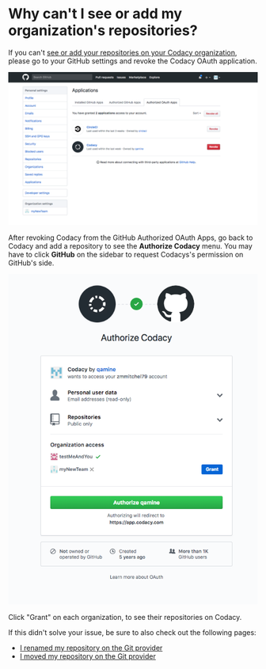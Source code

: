 # Why can't I see or add my organization's repositories?

If you can't [see or add your repositories on your Codacy organization](../../organizations/managing-repositories.md), please go to your GitHub settings and revoke the Codacy OAuth application.

![Revoking the Codacy OAuth application](images/github-revoke-codacy.png)

After revoking Codacy from the GitHub Authorized OAuth Apps, go back to Codacy and add a repository to see the **Authorize Codacy** menu. You may have to click **GitHub** on the sidebar to request Codacys's permission on GitHub's side.

![Authorize Codacy](images/github-authorize-codacy.png)

Click "Grant" on each organization, to see their repositories on Codacy.

If this didn't solve your issue, be sure to also check out the following pages:

-   [I renamed my repository on the Git provider](../repositories/i-renamed-my-repository-on-the-git-provider.md)
-   [I moved my repository on the Git provider](../repositories/i-moved-my-repository-on-the-git-provider.md)
